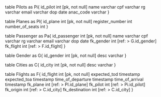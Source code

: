table Pilots as Pi{
  id_pilot int [pk, not null]
  name varchar
  cpf varchar
  rg varchar
  email varchar
  dop date
  anac_code varchar
}

table Planes as Pl{
  id_plane int [pk, not null]
  register_number int
  number_of_seats int
}

table Passenger as Pa{
  id_passenger int [pk, not null]
  name varchar
  cpf varchar
  rg varchar
  email varchar
  dop date
  fk_gender int [ref: > G.id_gender]
  fk_flight int [ref: > F.id_flight]
}

table Gender as G{
  id_gender int [pk, not null]
  desc varchar
}

table Cities as C{
  id_city int [pk, not null]
  desc varchar
}

table Flights as F{
  id_flight int [pk, not null]
  expected_tod timestamp
  expected_toa timestamp
  time_of_departure timestamp
  time_of_arrival timestamp
  fk_plane int [ref: > Pl.id_plane]
  fk_pilot int [ref: > Pi.id_pilot]
  fk_origin int [ref: > C.id_city]
  fk_destination int [ref: > C.id_city]
}